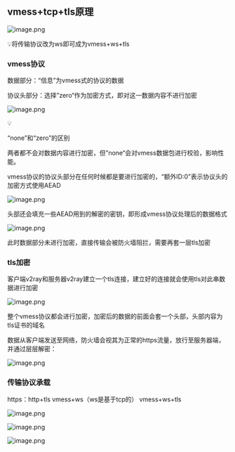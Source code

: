 ## vmess+tcp+tls原理

![image.png](attachment:c8409028-f1d6-469f-b373-df1f78c18e96:image.png)

<aside>
💡将传输协议改为ws即可成为vmess+ws+tls

</aside>

### vmess协议

数据部分：“信息”为vmess式的协议的数据

协议头部分：选择”zero“作为加密方式，即对这一数据内容不进行加密

![image.png](attachment:b351e969-07cc-4141-b544-e9d574b26c63:image.png)

<aside>
💡

“none”和“zero”的区别

两者都不会对数据内容进行加密，但”none“会对vmess数据包进行校验，影响性能。

</aside>

vmess协议的协议头部分在任何时候都是要进行加密的，“额外ID:0”表示协议头的加密方式使用AEAD

![image.png](attachment:5d0b87c5-ab18-4a0b-a6a5-acb92997d209:image.png)

头部还会填充一些AEAD用到的解密的密钥，即形成vmess协议处理后的数据格式

![image.png](attachment:9dea6e3e-6b62-4ba4-a1f7-e72700886b91:image.png)

此时数据部分未进行加密，直接传输会被防火墙阻拦，需要再套一层tls加密

### tls加密

客户端v2ray和服务器v2ray建立一个tls连接，建立好的连接就会使用tls对此串数据进行加密

![image.png](attachment:6f685386-3273-4e7e-ab35-fddc4367827a:image.png)

整个vmess协议都会进行加密，加密后的数据的前面会套一个头部，头部内容为tls证书的域名

数据从客户端发送至网络，防火墙会视其为正常的https流量，放行至服务器端，并通过层层解密：

![image.png](attachment:7d5122b7-fd8d-4bd8-983c-e268de3fc80e:image.png)

### 传输协议承载

https：http+tls                                      vmess+ws（ws是基于tcp的）          vmess+ws+tls

![image.png](attachment:5389bcc7-e265-4d4c-81c3-32968c8f95b8:image.png)

![image.png](attachment:910815b9-fd86-47a6-bd09-bc45ddef38e9:image.png)

![image.png](attachment:c1f96ee1-655c-4f8e-8370-ffd3f9fa939a:image.png)
